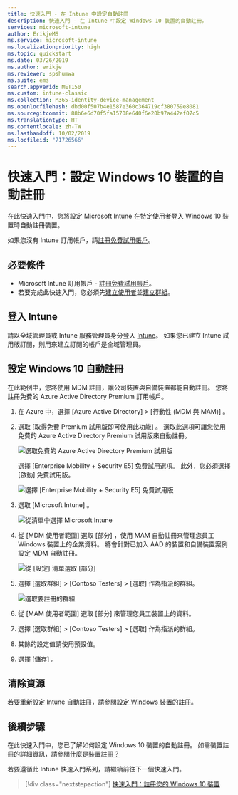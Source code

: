 ```yaml
---
title: 快速入門 - 在 Intune 中設定自動註冊
description: 快速入門 - 在 Intune 中設定 Windows 10 裝置的自動註冊。
services: microsoft-intune
author: ErikjeMS
ms.service: microsoft-intune
ms.localizationpriority: high
ms.topic: quickstart
ms.date: 03/26/2019
ms.author: erikje
ms.reviewer: spshumwa
ms.suite: ems
search.appverid: MET150
ms.custom: intune-classic
ms.collection: M365-identity-device-management
ms.openlocfilehash: dbd00f507b4e1587e360c364719cf380759e8081
ms.sourcegitcommit: 88b6e6d70f5fa15708e640f6e20b97a442ef07c5
ms.translationtype: HT
ms.contentlocale: zh-TW
ms.lasthandoff: 10/02/2019
ms.locfileid: "71726566"
---
```

# <a name="quickstart-set-up-automatic-enrollment-for-windows-10-devices"></a>快速入門：設定 Windows 10 裝置的自動註冊

在此快速入門中，您將設定 Microsoft Intune 在特定使用者登入 Windows 10 裝置時自動註冊裝置。

如果您沒有 Intune 訂用帳戶，請[註冊免費試用帳戶](../fundamentals/free-trial-sign-up.md)。

## <a name="prerequisites"></a>必要條件

- Microsoft Intune 訂用帳戶 - [註冊免費試用帳戶](../fundamentals/free-trial-sign-up.md)。
- 若要完成此快速入門，您必須先[建立使用者](../fundamentals/quickstart-create-user.md)並[建立群組](../fundamentals/quickstart-create-group.md)。

## <a name="sign-in-to-intune"></a>登入 Intune

請以全域管理員或 Intune 服務管理員身分登入 [Intune](https://aka.ms/intuneportal)。 如果您已建立 Intune 試用版訂閱，則用來建立訂閱的帳戶是全域管理員。

## <a name="set-up-windows-10-automatic-enrollment"></a>設定 Windows 10 自動註冊

在此範例中，您將使用 MDM 註冊，讓公司裝置與自備裝置都能自動註冊。 您將註冊免費的 Azure Active Directory Premium 訂用帳戶。

1. 在 Azure 中，選擇 [Azure Active Directory]   > [行動性 (MDM 與 MAM)]  。
2. 選取 [取得免費 Premium 試用版即可使用此功能]  。 選取此選項可讓您使用免費的 Azure Active Directory Premium 試用版來自動註冊。 

    ![選取免費的 Azure Active Directory Premium 試用版](./media/quickstart-setup-auto-enrollment/quickstart-setup-auto-enrollment-01.png)

    選擇 [Enterprise Mobility + Security E5]  免費試用選項。 此外，您必須選擇 [啟動]  免費試用版。

    ![選擇 [Enterprise Mobility + Security E5] 免費試用版](./media/quickstart-setup-auto-enrollment/quickstart-setup-auto-enrollment-02.png)

3. 選取 [Microsoft Intune]  。 

    ![從清單中選擇 Microsoft Intune](./media/quickstart-setup-auto-enrollment/quickstart-setup-auto-enrollment-03.png)

4. 從 [MDM 使用者範圍]  選取 [部分]  ，使用 MAM 自動註冊來管理您員工 Windows 裝置上的企業資料。 將會針對已加入 AAD 的裝置和自備裝置案例設定 MDM 自動註冊。

    ![從 [設定] 清單選取 [部分]](./media/quickstart-setup-auto-enrollment/quickstart-setup-auto-enrollment-04.png)

5. 選擇 [選取群組]   > [Contoso Testers]   > [選取]  作為指派的群組。

    ![選取要註冊的群組](./media/quickstart-setup-auto-enrollment/quickstart-setup-auto-enrollment-05.png)

6. 從 [MAM 使用者範圍]  選取 [部分]  來管理您員工裝置上的資料。
7. 選擇 [選取群組]   > [Contoso Testers]   > [選取]  作為指派的群組。 
8. 其餘的設定值請使用預設值。
9. 選擇 [儲存]  。

## <a name="clean-up-resources"></a>清除資源

若要重新設定 Intune 自動註冊，請參閱[設定 Windows 裝置的註冊](windows-enroll.md)。

## <a name="next-steps"></a>後續步驟

在此快速入門中，您已了解如何設定 Windows 10 裝置的自動註冊。 如需裝置註冊的詳細資訊，請參閱[什麼是裝置註冊？](device-enrollment.md)

若要遵循此 Intune 快速入門系列，請繼續前往下一個快速入門。

> [!div class="nextstepaction"]
> [快速入門：註冊您的 Windows 10 裝置](../quickstart-enroll-windows-device.md)
